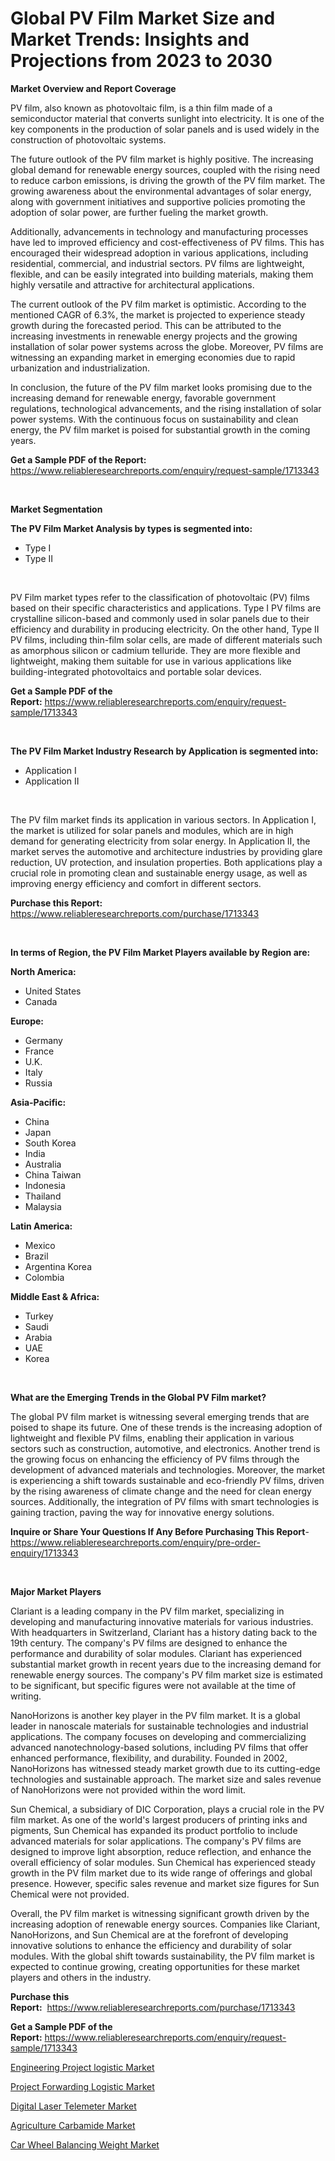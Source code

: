 <p><h1>Global PV Film Market Size and Market Trends: Insights and Projections from 2023 to 2030</h1></p><p><strong>Market Overview and Report Coverage</strong></p>
<p><p>PV film, also known as photovoltaic film, is a thin film made of a semiconductor material that converts sunlight into electricity. It is one of the key components in the production of solar panels and is used widely in the construction of photovoltaic systems.</p><p>The future outlook of the PV film market is highly positive. The increasing global demand for renewable energy sources, coupled with the rising need to reduce carbon emissions, is driving the growth of the PV film market. The growing awareness about the environmental advantages of solar energy, along with government initiatives and supportive policies promoting the adoption of solar power, are further fueling the market growth.</p><p>Additionally, advancements in technology and manufacturing processes have led to improved efficiency and cost-effectiveness of PV films. This has encouraged their widespread adoption in various applications, including residential, commercial, and industrial sectors. PV films are lightweight, flexible, and can be easily integrated into building materials, making them highly versatile and attractive for architectural applications.</p><p>The current outlook of the PV film market is optimistic. According to the mentioned CAGR of 6.3%, the market is projected to experience steady growth during the forecasted period. This can be attributed to the increasing investments in renewable energy projects and the growing installation of solar power systems across the globe. Moreover, PV films are witnessing an expanding market in emerging economies due to rapid urbanization and industrialization.</p><p>In conclusion, the future of the PV film market looks promising due to the increasing demand for renewable energy, favorable government regulations, technological advancements, and the rising installation of solar power systems. With the continuous focus on sustainability and clean energy, the PV film market is poised for substantial growth in the coming years.</p></p>
<p><strong>Get a Sample PDF of the Report:</strong> <a href="https://www.reliableresearchreports.com/enquiry/request-sample/1713343">https://www.reliableresearchreports.com/enquiry/request-sample/1713343</a></p>
<p>&nbsp;</p>
<p><strong>Market Segmentation</strong></p>
<p><strong>The PV Film Market Analysis by types is segmented into:</strong></p>
<p><ul><li>Type I</li><li>Type II</li></ul></p>
<p>&nbsp;</p>
<p><p>PV Film market types refer to the classification of photovoltaic (PV) films based on their specific characteristics and applications. Type I PV films are crystalline silicon-based and commonly used in solar panels due to their efficiency and durability in producing electricity. On the other hand, Type II PV films, including thin-film solar cells, are made of different materials such as amorphous silicon or cadmium telluride. They are more flexible and lightweight, making them suitable for use in various applications like building-integrated photovoltaics and portable solar devices.</p></p>
<p><strong>Get a Sample PDF of the Report:</strong>&nbsp;<a href="https://www.reliableresearchreports.com/enquiry/request-sample/1713343">https://www.reliableresearchreports.com/enquiry/request-sample/1713343</a></p>
<p>&nbsp;</p>
<p><strong>The PV Film Market Industry Research by Application is segmented into:</strong></p>
<p><ul><li>Application I</li><li>Application II</li></ul></p>
<p>&nbsp;</p>
<p><p>The PV film market finds its application in various sectors. In Application I, the market is utilized for solar panels and modules, which are in high demand for generating electricity from solar energy. In Application II, the market serves the automotive and architecture industries by providing glare reduction, UV protection, and insulation properties. Both applications play a crucial role in promoting clean and sustainable energy usage, as well as improving energy efficiency and comfort in different sectors.</p></p>
<p><strong>Purchase this Report:</strong>&nbsp; <a href="https://www.reliableresearchreports.com/purchase/1713343">https://www.reliableresearchreports.com/purchase/1713343</a></p>
<p>&nbsp;</p>
<p><strong>In terms of Region, the PV Film Market Players available by Region are:</strong></p>
<p>
    <p> <strong> North America: </strong>
        <ul>
            <li>United States</li>
            <li>Canada</li>
        </ul>
        </p> 
    <p> <strong> Europe: </strong>
        <ul>
            <li>Germany</li>
            <li>France</li>
            <li>U.K.</li>
            <li>Italy</li>
            <li>Russia</li>
        </ul>
        </p> 
    <p> <strong> Asia-Pacific: </strong>
        <ul>
            <li>China</li>
            <li>Japan</li>
            <li>South Korea</li>
            <li>India</li>
            <li>Australia</li>
            <li>China Taiwan</li>
            <li>Indonesia</li>
            <li>Thailand</li>
            <li>Malaysia</li>
        </ul>
        </p> 
    <p> <strong> Latin America: </strong>
        <ul>
            <li>Mexico</li>
            <li>Brazil</li>
            <li>Argentina Korea</li>
            <li>Colombia</li>
        </ul>
        </p> 
    <p> <strong> Middle East & Africa: </strong>
        <ul>
            <li>Turkey</li>
            <li>Saudi</li>
            <li>Arabia</li>
            <li>UAE</li>
            <li>Korea</li>
        </ul>
    </p>
    </p>
<p>&nbsp;</p>
<p><strong>What are the Emerging Trends in the Global PV Film market?</strong></p>
<p><p>The global PV film market is witnessing several emerging trends that are poised to shape its future. One of these trends is the increasing adoption of lightweight and flexible PV films, enabling their application in various sectors such as construction, automotive, and electronics. Another trend is the growing focus on enhancing the efficiency of PV films through the development of advanced materials and technologies. Moreover, the market is experiencing a shift towards sustainable and eco-friendly PV films, driven by the rising awareness of climate change and the need for clean energy sources. Additionally, the integration of PV films with smart technologies is gaining traction, paving the way for innovative energy solutions.</p></p>
<p><strong>Inquire or Share Your Questions If Any Before Purchasing This Report</strong>- <a href="https://www.reliableresearchreports.com/enquiry/pre-order-enquiry/1713343">https://www.reliableresearchreports.com/enquiry/pre-order-enquiry/1713343</a></p>
<p>&nbsp;</p>
<p><strong>Major Market Players</strong></p>
<p><p>Clariant is a leading company in the PV film market, specializing in developing and manufacturing innovative materials for various industries. With headquarters in Switzerland, Clariant has a history dating back to the 19th century. The company's PV films are designed to enhance the performance and durability of solar modules. Clariant has experienced substantial market growth in recent years due to the increasing demand for renewable energy sources. The company's PV film market size is estimated to be significant, but specific figures were not available at the time of writing.</p><p>NanoHorizons is another key player in the PV film market. It is a global leader in nanoscale materials for sustainable technologies and industrial applications. The company focuses on developing and commercializing advanced nanotechnology-based solutions, including PV films that offer enhanced performance, flexibility, and durability. Founded in 2002, NanoHorizons has witnessed steady market growth due to its cutting-edge technologies and sustainable approach. The market size and sales revenue of NanoHorizons were not provided within the word limit.</p><p>Sun Chemical, a subsidiary of DIC Corporation, plays a crucial role in the PV film market. As one of the world's largest producers of printing inks and pigments, Sun Chemical has expanded its product portfolio to include advanced materials for solar applications. The company's PV films are designed to improve light absorption, reduce reflection, and enhance the overall efficiency of solar modules. Sun Chemical has experienced steady growth in the PV film market due to its wide range of offerings and global presence. However, specific sales revenue and market size figures for Sun Chemical were not provided.</p><p>Overall, the PV film market is witnessing significant growth driven by the increasing adoption of renewable energy sources. Companies like Clariant, NanoHorizons, and Sun Chemical are at the forefront of developing innovative solutions to enhance the efficiency and durability of solar modules. With the global shift towards sustainability, the PV film market is expected to continue growing, creating opportunities for these market players and others in the industry.</p></p>
<p><strong>Purchase this Report:</strong>&nbsp;&nbsp;<a href="https://www.reliableresearchreports.com/purchase/1713343">https://www.reliableresearchreports.com/purchase/1713343</a></p>
<p></p>
<p><strong>Get a Sample PDF of the Report:</strong>&nbsp;<a href="https://www.reliableresearchreports.com/enquiry/request-sample/1713343">https://www.reliableresearchreports.com/enquiry/request-sample/1713343</a></p>
<p><p><a href="https://medium.com/@dylangilbert65/engineering-project-logistic-market-competitive-analysis-market-trends-and-forecast-to-2030-cdac5b17a526">Engineering Project logistic Market</a></p><p><a href="https://medium.com/@nicholasstewart02/project-forwarding-logistic-market-research-report-its-history-and-forecast-2023-to-2030-efb860eba172">Project Forwarding Logistic Market</a></p><p><a href="https://medium.com/@kennethjensen27/digital-laser-telemeter-market-research-report-its-history-and-forecast-2023-to-2030-50faeb9f7827">Digital Laser Telemeter Market</a></p><p><a href="https://medium.com/@randyrose31/agriculture-carbamide-market-furnishes-information-on-market-share-market-trends-and-market-b13e33b74c57">Agriculture Carbamide Market</a></p><p><a href="https://medium.com/@donaldmendez2018/car-wheel-balancing-weight-market-trends-forecast-and-competitive-analysis-to-2030-cbfb72129721">Car Wheel Balancing Weight Market</a></p></p>
